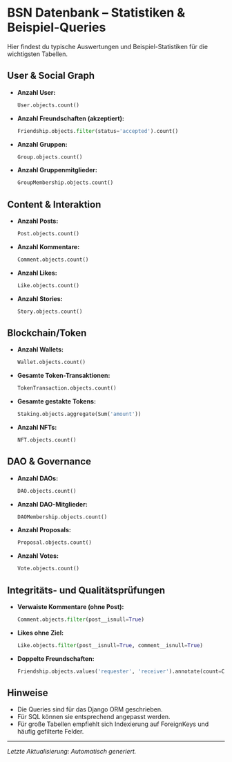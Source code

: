 # BSN Datenbank – Statistiken & Beispiel-Queries

Hier findest du typische Auswertungen und Beispiel-Statistiken für die wichtigsten Tabellen.

## User & Social Graph
- **Anzahl User:**
  ```python
  User.objects.count()
  ```
- **Anzahl Freundschaften (akzeptiert):**
  ```python
  Friendship.objects.filter(status='accepted').count()
  ```
- **Anzahl Gruppen:**
  ```python
  Group.objects.count()
  ```
- **Anzahl Gruppenmitglieder:**
  ```python
  GroupMembership.objects.count()
  ```

## Content & Interaktion
- **Anzahl Posts:**
  ```python
  Post.objects.count()
  ```
- **Anzahl Kommentare:**
  ```python
  Comment.objects.count()
  ```
- **Anzahl Likes:**
  ```python
  Like.objects.count()
  ```
- **Anzahl Stories:**
  ```python
  Story.objects.count()
  ```

## Blockchain/Token
- **Anzahl Wallets:**
  ```python
  Wallet.objects.count()
  ```
- **Gesamte Token-Transaktionen:**
  ```python
  TokenTransaction.objects.count()
  ```
- **Gesamte gestakte Tokens:**
  ```python
  Staking.objects.aggregate(Sum('amount'))
  ```
- **Anzahl NFTs:**
  ```python
  NFT.objects.count()
  ```

## DAO & Governance
- **Anzahl DAOs:**
  ```python
  DAO.objects.count()
  ```
- **Anzahl DAO-Mitglieder:**
  ```python
  DAOMembership.objects.count()
  ```
- **Anzahl Proposals:**
  ```python
  Proposal.objects.count()
  ```
- **Anzahl Votes:**
  ```python
  Vote.objects.count()
  ```

## Integritäts- und Qualitätsprüfungen
- **Verwaiste Kommentare (ohne Post):**
  ```python
  Comment.objects.filter(post__isnull=True)
  ```
- **Likes ohne Ziel:**
  ```python
  Like.objects.filter(post__isnull=True, comment__isnull=True)
  ```
- **Doppelte Freundschaften:**
  ```python
  Friendship.objects.values('requester', 'receiver').annotate(count=Count('id')).filter(count__gt=1)
  ```

## Hinweise
- Die Queries sind für das Django ORM geschrieben.
- Für SQL können sie entsprechend angepasst werden.
- Für große Tabellen empfiehlt sich Indexierung auf ForeignKeys und häufig gefilterte Felder.

---

*Letzte Aktualisierung: Automatisch generiert.* 